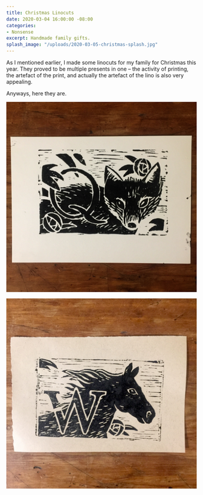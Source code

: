 ```yaml
---
title: Christmas Linocuts
date: 2020-03-04 16:00:00 -08:00
categories:
- Nonsense
excerpt: Handmade family gifts.
splash_image: "/uploads/2020-03-05-christmas-splash.jpg"
---
```

As I mentioned earlier, I made some linocuts for my family for Christmas this year. They proved to be multiple presents in one – the activity of printing, the artefact of the print, and actually the artefact of the lino is also very appealing.

Anyways, here they are.

![](/uploads/2020-03-05-christmas-01.jpg)

![](/uploads/2020-03-05-christmas-02.jpg)